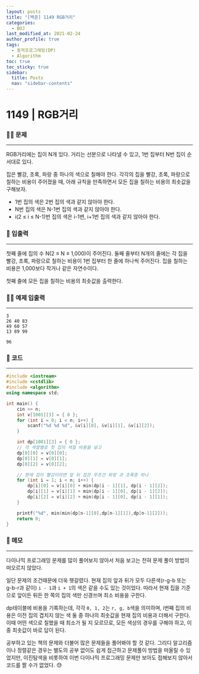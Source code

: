 ```yaml
---
layout: posts
title: "[백준] 1149 RGB거리"
categories:
  - BOJ
last_modified_at: 2021-02-24
author_profile: true
tags:
  - 동적프로그래밍(DP)
  - Algorithm
toc: true
toc_sticky: true
sidebar:
  title: Posts
  nav: "sidebar-contents"
---
```


# 1149 | RGB거리


### 🙋‍♀️ 문제

-----

RGB거리에는 집이 N개 있다. 거리는 선분으로 나타낼 수 있고, 1번 집부터 N번 집이 순서대로 있다.

집은 빨강, 초록, 파랑 중 하나의 색으로 칠해야 한다. 각각의 집을 빨강, 초록, 파랑으로 칠하는 비용이 주어졌을 때, 아래 규칙을 만족하면서 모든 집을 칠하는 비용의 최솟값을 구해보자.

- 1번 집의 색은 2번 집의 색과 같지 않아야 한다.
- N번 집의 색은 N-1번 집의 색과 같지 않아야 한다.
- i(2 ≤ i ≤ N-1)번 집의 색은 i-1번, i+1번 집의 색과 같지 않아야 한다.

### 🙌 입출력

-----

첫째 줄에 집의 수 N(2 ≤ N ≤ 1,000)이 주어진다. 둘째 줄부터 N개의 줄에는 각 집을 빨강, 초록, 파랑으로 칠하는 비용이 1번 집부터 한 줄에 하나씩 주어진다. 집을 칠하는 비용은 1,000보다 작거나 같은 자연수이다.

첫째 줄에 모든 집을 칠하는 비용의 최솟값을 출력한다.

### 🙋‍♂️ 예제 입출력

-----

```
3
26 40 83
49 60 57
13 89 99
```

```
96
```


### 🚀 코드

-----

```c++
#include <iostream>
#include <cstdlib>
#include <algorithm>
using namespace std;

int main() {
	cin >> n;
	int v[1001][3] = { 0 };
	for (int i = 0; i < n; i++) {
		scanf("%d %d %d", &v[i][0], &v[i][1], &v[i][2]);
	}

	int dp[1001][3] = { 0 };
	// 각 색깔별로 첫 집의 색칠 비용을 넣고
	dp[0][0] = v[0][0];
	dp[0][1] = v[0][1];
	dp[0][2] = v[0][2];

	// 현재 집이 빨강이라면 앞 뒤 집은 무조건 파랑 과 초록중 하나
	for (int i = 1; i < n; i++) {
		dp[i][0] = v[i][0] + min(dp[i - 1][1], dp[i - 1][2]);
		dp[i][1] = v[i][1] + min(dp[i - 1][0], dp[i - 1][2]);
		dp[i][2] = v[i][2] + min(dp[i - 1][0], dp[i - 1][1]);
	}

	printf("%d", min(min(dp[n-1][0],dp[n-1][1]),dp[n-1][2]));
	return 0;
}
```

### 🌠 메모

-----

다이나믹 프로그래밍 문제를 많이 풀어보지 않아서 처음 보고는 전혀 문제 풀이 방법이 떠오르지 않았다.

일단 문제의 조건때문에 더욱 헷갈렸다. 현재 집의 앞과 뒤가 모두 다른색(r-g-b 또는 g-b-r과 같이) ```i - 1```과 ```i + 1```의 색은 같을 수도 있는 것이었다. 따라서 현재 집을 기준으로 앞이든 뒤든 한 쪽의 집의 색만 신경쓰며 최소 비용을 구한다.

dp테이블에 비용을 기록하는데, 각각 ```0, 1, 2```는 ```r, g, b```색을 의미하며, i번째 집의 비용은 이전 집의 겹치지 않는 색 둘 중 하나의 최솟값을 현재 집의 비용과 더해서 구한다. 이때 어떤 색으로 칠했을 때 최소가 될 지 모르므로, 모든 색상의 경우를 구해야 하고, 이중 최솟값이 바로 답이 된다.

공부하고 있는 책의 문제와 더불어 많은 문제들을 풀어봐야 할 것 같다. 그리디 알고리즘이나 정렬같은 경우는 별도의 공부 없이도 쉽게 접근하고 문제풀이 방법을 떠올릴 수 있었지만, 이진탐색을 비롯하여 이번 다이나믹 프로그래밍 문제만 보아도 접해보지 않아서 코드를 짤 수가 없었다. 😓
